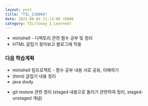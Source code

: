 ```yaml
---
layout: post
title: "TIL_210804"
date: 2021-08-04 21:13:00 +0900
category: TIL(Today_I_Learned)
---
```


- minishell - 디렉토리 관련 함수 공부 및 정리 
- HTML 글접기 찾아보고 블로그에 적용

### 다음 학습계획
- minishell 팀프로젝트 - 함수 공부 내용 서로 공유, 이해하기
- (html) 글접기 내용 정리
- java study
+ git restore 관련 정리 (staged 내용으로 돌리기 관련하여 정리, staged-unstaged 개념)